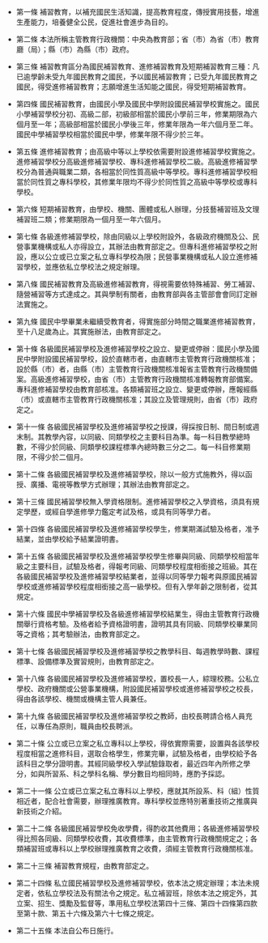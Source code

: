 * 第一條 補習教育，以補充國民生活知識，提高教育程度，傳授實用技藝，增進生產能力，培養健全公民，促進社會進步為目的。

* 第二條 本法所稱主管教育行政機關：中央為教育部；省（市）為省（市）教育廳（局）；縣（市）為縣（市）政府。

* 第三條 補習教育區分為國民補習教育、進修補習教育及短期補習教育三種：凡已逾學齡未受九年國民教育之國民，予以國民補習教育；已受九年國民教育之國民，得受進修補習教育；志願增進生活知能之國民，得受短期補習教育。

* 第四條 國民補習教育，由國民小學及國民中學附設國民補習學校實施之。國民小學補習學校分初、高級二部，初級部相當於國民小學前三年，修業期限為六個月至一年；高級部相當於國民小學後三年，修業年限為一年六個月至二年。國民中學補習學校相當於國民中學，修業年限不得少於三年。

* 第五條 進修補習教育；由高級中等以上學校依需要附設進修補習學校實施之。進修補習學校分高級進修補習學校、專科進修補習學校二級。高級進修補習學校分為普通與職業二類，各相當於同性質高級中等學校。專科進修補習學校相當於同性質之專科學校，其修業年限均不得少於同性質之高級中等學校或專科學校。

* 第六條 短期補習教育，由學校、機關、團體或私人辦理，分技藝補習班及文理補習班二類；修業期限為一個月至一年六個月。

* 第七條 各級進修補習學校，除由同級以上學校附設外，各級政府機關及公、民營事業機構或私人亦得設立，其辦法由教育部定之。但專科進修補習學校之附設，應以公立或已立案之私立專科學校為限；民營事業機構或私人設立進修補習學校，並應依私立學校法之規定辦理。

* 第八條 國民補習教育及高級進修補習教育，得視需要依特殊補習、勞工補習、隨營補習等方式達成之。其與學制有關者，由教育部與各主管部會會同訂定辦法實施之。

* 第九條 國民中學畢業未繼續受教育者，得實施部分時間之職業進修補習教育，至十八足歲為止。其實施辦法，由教育部定之。

* 第十條 各級國民補習學校及進修補習學校之設立、變更或停辦：國民小學及國民中學附設國民補習學校，設於直轄市者，由直轄市主管教育行政機關核准；設於縣（市）者，由縣（市）主管教育行政機關核准報省主管教育行政機關備案。高級進修補習學校，由省（市）主管教育行政機關核准轉報教育部備案。專科進修補習學校由教育部核准。各類補習班之設立、變更或停辦，應報經縣（市）或直轄市主管教育行政機關核准；其設立及管理規則，由省（市）政府定之。

* 第十一條 各級國民補習學校及進修補習學校之授課，得採按日制、間日制或週末制。其教學內容，以同級、同類學校之主要科目為準。每一科目教學總時數，不得少於同級、同類學校課程標準內總時數三分之二。每一科目修業期限，不得少於二個月。

* 第十二條 各級國民補習學校及進修補習學校，除以一般方式施教外，得以函授、廣播、電視等教學方式辦理；其辦法由教育部定之。

* 第十三條 國民補習學校無入學資格限制。進修補習學校之入學資格，須具有規定學歷，或經自學進修學力鑑定考試及格，或具有同等學力者。

* 第十四條 各級國民補習學校及進修補習學校學生，修業期滿試驗及格者，准予結業，並由學校給予結業證明書。

* 第十五條 各級國民補習學校及進修補習學校學生修畢與同級、同類學校相當年級之主要科目，試驗及格者，得報考同級、同類學校程度相銜接之班級。其在各級國民補習學校及進修補習學校結業者，並得以同等學力報考與原國民補習學校或進修補習學校程度相銜接之高一級學校。但有入學年齡之限制者，從其規定。

* 第十六條 國民中學補習學校及各級進修補習學校結業生，得由主管教育行政機關舉行資格考驗。及格者給予資格證明書，證明其具有同級、同類學校畢業同等之資格；其考驗辦法，由教育部定之。

* 第十七條 各級國民補習學校及進修補習學校之教學科目、每週教學時數、課程標準、設備標準及實習規則，由教育部定之。

* 第十八條 各級國民補習學校及進修補習學校，置校長一人，綜理校務。公私立學校、政府機關或公營事業機構，附設國民補習學校或進修補習學校之校長，得由各該學校、機關或機構主管人員兼任。

* 第十九條 各級國民補習學校及進修補習學校之教師，由校長聘請合格人員充任，以專任為原則，職員由校長聘派。

* 第二十條 公立或已立案之私立專科以上學校，得依實際需要，設置與各該學校程度相當之進修科目，選取合格學生，修業完畢，試驗及格者，由學校給予各該科目之學分證明書。其經同級學校入學試驗錄取者，最近四年內所修之學分，如與所習系、科之學科名稱、學分數目均相同時，應酌予採認。

* 第二十一條 公立或已立案之私立專科以上學校，應就其所設系、科（組）性質相近者，配合社會需要，辦理推廣教育。專科學校並應特別著重技術之推廣與新技術之介紹。

* 第二十二條 各級國民補習學校免收學費，得酌收其他費用；各級進修補習學校得比照各同級、同類學校收費，其收費標準，由主管教育行政機關規定之；各類補習班或專科以上學校辦理推廣教育之收費，須經主管教育行政機關核准。

* 第二十三條 補習教育規程，由教育部定之。

* 第二十四條 私立國民補習學校及進修補習學校，依本法之規定辦理；本法未規定者，依私立學校法及有關法令之規定。私立補習班，除依本法之規定外，其立案、招生、獎勵及監督等，準用私立學校法第四十三條、第四十四條第四款至第十款、第五十六條及第六十七條之規定。

* 第二十五條 本法自公布日施行。

